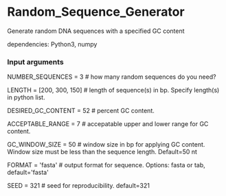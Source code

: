# Random_Sequence_Generator
Generate random DNA sequences with a specified GC content

dependencies: Python3, numpy

### Input arguments
NUMBER_SEQUENCES = 3    # how many random sequences do you need?

LENGTH = [200, 300, 150]          # length of sequence(s) in bp. Specify length(s) in python list.

DESIRED_GC_CONTENT = 52 # percent GC content.

ACCEPTABLE_RANGE = 7    # accepatable upper and lower range for GC content.

GC_WINDOW_SIZE = 50     # window size in bp for applying GC content. Window size must be less than the sequence length. Default=50 nt

FORMAT = 'fasta'          # output format for sequence. Options: fasta or tab, default='fasta'

SEED = 321                # seed for reproducibility. default=321
